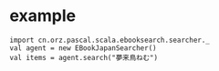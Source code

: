 # example
    import cn.orz.pascal.scala.ebooksearch.searcher._
    val agent = new EBookJapanSearcher()
    val items = agent.search("夢来鳥ねむ")
